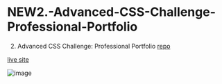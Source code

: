 # NEW2.-Advanced-CSS-Challenge-Professional-Portfolio
2. Advanced CSS Challenge: Professional Portfolio
[repo](https://github.com/InaWise/NEW2.-Advanced-CSS-Challenge-Professional-Portfolio)

[live site](https://inawise.github.io/NEW2.-Advanced-CSS-Challenge-Professional-Portfolio/)


![image](https://user-images.githubusercontent.com/77795818/124655395-c7cf8680-de6d-11eb-9783-2f0c6944f930.png)

